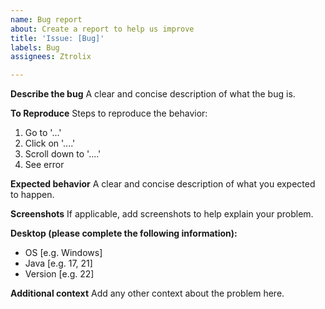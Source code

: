 ```yaml
---
name: Bug report
about: Create a report to help us improve
title: 'Issue: [Bug]'
labels: Bug
assignees: Ztrolix

---
```


**Describe the bug**
A clear and concise description of what the bug is.

**To Reproduce**
Steps to reproduce the behavior:
1. Go to '...'
2. Click on '....'
3. Scroll down to '....'
4. See error

**Expected behavior**
A clear and concise description of what you expected to happen.

**Screenshots**
If applicable, add screenshots to help explain your problem.

**Desktop (please complete the following information):**
 - OS [e.g. Windows]
 - Java [e.g. 17, 21]
 - Version [e.g. 22]

**Additional context**
Add any other context about the problem here.
